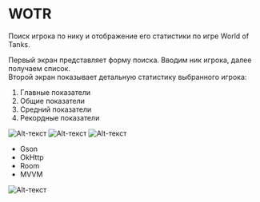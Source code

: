 # WOTR
Поиск игрока по нику и отображение его статистики по игре World of Tanks.

Первый экран представляет форму поиска. Вводим ник игрока, далее получаем список.<br>
Второй экран показывает детальную статистику выбранного игрока:
1. Главные показатели<br>
2. Общие показатели<br>
3. Средний показатели<br>
4. Рекордные показатели<br>

![Alt-текст](https://sun9-50.userapi.com/sLSLUO1Angd91wA_NHFlUhNxmuqqsCtsXrFx7Q/RdVcbCG35cE.jpg "Дисплей 1")
![Alt-текст](https://sun9-63.userapi.com/4oMDsLkzY_WwktywtElF0BRxnStwMDk8tlLCRQ/-fJB1i5Y3tk.jpg "Дисплей 2")
![Alt-текст](https://sun9-28.userapi.com/hR_Vfk4PRfcbWhH0yXRs7gTPvmXOXAj35tQJPg/04xf56gdTro.jpg "Дисплей 3")

- Gson
- OkHttp
- Room
- MVVM

![Alt-текст](https://sun9-76.userapi.com/TWO1-H6ll9IGZr7_TVSwYp7pqxFoMB_B1sXNuA/9EpApymdzA0.jpg "GooglePlay")

